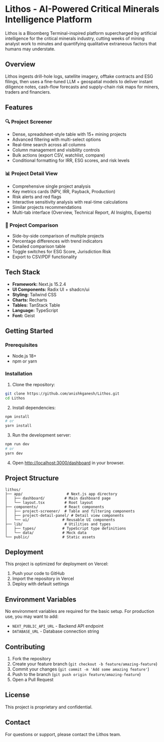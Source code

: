 # Lithos - AI-Powered Critical Minerals Intelligence Platform

Lithos is a Bloomberg Terminal-inspired platform supercharged by artificial intelligence for the critical minerals industry, cutting weeks of mining analyst work to minutes and quantifying qualitative extraneous factors that humans may understate.

## Overview

Lithos ingests drill-hole logs, satellite imagery, offtake contracts and ESG filings, then uses a fine-tuned LLM + geospatial models to deliver instant diligence notes, cash-flow forecasts and supply-chain risk maps for miners, traders and financiers.

## Features

### 🔍 Project Screener
- Dense, spreadsheet-style table with 15+ mining projects
- Advanced filtering with multi-select options
- Real-time search across all columns
- Column management and visibility controls
- Bulk actions (export CSV, watchlist, compare)
- Conditional formatting for IRR, ESG scores, and risk levels

### 📊 Project Detail View
- Comprehensive single project analysis
- Key metrics cards (NPV, IRR, Payback, Production)
- Risk alerts and red flags
- Interactive sensitivity analysis with real-time calculations
- Similar projects recommendations
- Multi-tab interface (Overview, Technical Report, AI Insights, Experts)

### 🔄 Project Comparison
- Side-by-side comparison of multiple projects
- Percentage differences with trend indicators
- Detailed comparison table
- Toggle switches for ESG Score, Jurisdiction Risk
- Export to CSV/PDF functionality

## Tech Stack

- **Framework:** Next.js 15.2.4
- **UI Components:** Radix UI + shadcn/ui
- **Styling:** Tailwind CSS
- **Charts:** Recharts
- **Tables:** TanStack Table
- **Language:** TypeScript
- **Font:** Geist

## Getting Started

### Prerequisites

- Node.js 18+ 
- npm or yarn

### Installation

1. Clone the repository:
```bash
git clone https://github.com/anishkganesh/Lithos.git
cd Lithos
```

2. Install dependencies:
```bash
npm install
# or
yarn install
```

3. Run the development server:
```bash
npm run dev
# or
yarn dev
```

4. Open [http://localhost:3000/dashboard](http://localhost:3000/dashboard) in your browser.

## Project Structure

```
lithos/
├── app/                    # Next.js app directory
│   ├── dashboard/         # Main dashboard page
│   └── layout.tsx         # Root layout
├── components/            # React components
│   ├── project-screener/  # Table and filtering components
│   ├── project-detail-panel/ # Detail view components
│   └── ui/               # Reusable UI components
├── lib/                   # Utilities and types
│   ├── types/            # TypeScript type definitions
│   └── data/             # Mock data
└── public/               # Static assets
```

## Deployment

This project is optimized for deployment on Vercel:

1. Push your code to GitHub
2. Import the repository in Vercel
3. Deploy with default settings

## Environment Variables

No environment variables are required for the basic setup. For production use, you may want to add:

- `NEXT_PUBLIC_API_URL` - Backend API endpoint
- `DATABASE_URL` - Database connection string

## Contributing

1. Fork the repository
2. Create your feature branch (`git checkout -b feature/amazing-feature`)
3. Commit your changes (`git commit -m 'Add some amazing feature'`)
4. Push to the branch (`git push origin feature/amazing-feature`)
5. Open a Pull Request

## License

This project is proprietary and confidential.

## Contact

For questions or support, please contact the Lithos team. 